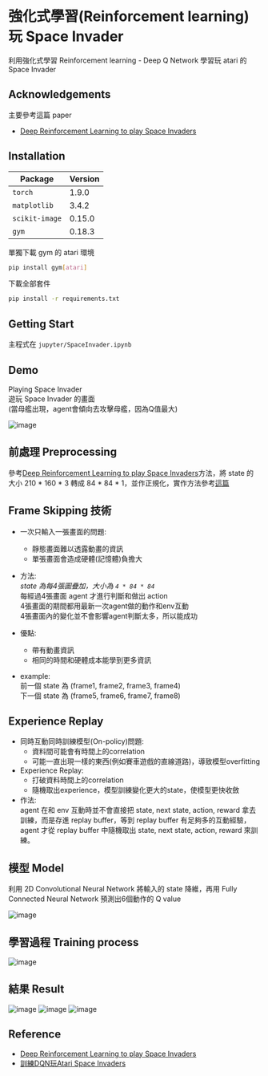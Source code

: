 # 強化式學習(Reinforcement learning)玩 Space Invader
利用強化式學習 Reinforcement learning - Deep Q Network 學習玩 atari 的 Space Invader


## Acknowledgements
主要參考這篇 paper
- [Deep Reinforcement Learning to play Space Invaders](https://nihit.github.io/resources/spaceinvaders.pdf)


## Installation

|Package|Version|
|-------|--------|
|`torch`|1.9.0|
|`matplotlib`|3.4.2|
|`scikit-image`|0.15.0|
|`gym`|0.18.3|

單獨下載 gym 的 atari 環境

```bash
pip install gym[atari]
```

下載全部套件

```bash
pip install -r requirements.txt
```

## Getting Start
主程式在 `jupyter/SpaceInvader.ipynb`

## Demo
Playing Space Invader<br>
遊玩 Space Invader 的畫面<br>
(當母艦出現，agent會傾向去攻擊母艦，因為Q值最大)

![image](./static/spaceinvader_demo.gif)


## 前處理 Preprocessing
參考[Deep Reinforcement Learning to play Space Invaders](https://nihit.github.io/resources/spaceinvaders.pdf)方法，將 state 的大小 210 *  160 * 3 轉成 84 * 84 * 1，並作正規化，實作方法參考[這篇](https://skywalker0803r.medium.com/%E8%A8%93%E7%B7%B4dqn%E7%8E%A9atari-space-invaders-9bc0fc264f5b)


## Frame Skipping 技術
* 一次只輸入一張畫面的問題:
    - 靜態畫面難以透露動畫的資訊
    - 單張畫面會造成硬體(記憶體)負擔大

* 方法:<br>
*state 為每4張圖疊加，大小為 `4 * 84 * 84`*<br>
每經過4張畫面 agent 才進行判斷和做出 action<br>4張畫面的期間都用最新一次agent做的動作和env互動<br>
4張畫面內的變化並不會影響agent判斷太多，所以能成功<br>

* 優點:<br>
    - 帶有動畫資訊
    - 相同的時間和硬體成本能學到更多資訊<br>

* example:<br>
前一個 state 為 (frame1, frame2, frame3, frame4)<br>
下一個 state 為 (frame5, frame6, frame7, frame8)

## Experience Replay
* 同時互動同時訓練模型(On-policy)問題:<br>
    - 資料間可能會有時間上的correlation
    - 可能一直出現一樣的東西(例如賽車遊戲的直線道路)，導致模型overfitting
* Experience Replay:<br>
    - 打破資料時間上的correlation
    - 隨機取出experience，模型訓練變化更大的state，使模型更快收斂
* 作法:<br>
agent 在和 env 互動時並不會直接把 state, next state, action, reward 拿去訓練，而是存進 replay buffer，等到 replay buffer 有足夠多的互動經驗，agent 才從 replay buffer 中隨機取出 state, next state, action, reward 來訓練。
## 模型 Model
利用 2D Convolutional Neural Network 將輸入的 state 降維，再用 Fully Connected Neural Network 預測出6個動作的 Q value

![image](./static/cnn_DQN.PNG)


## 學習過程 Training process
![image](./static/RL-agent.PNG)

## 結果 Result
![image](./static/DQN_SpaceInvaders-v0_0.loss.png)
![image](./static/DQN_SpaceInvaders-v0_0.Q_value.png)
![image](./static/DQN_SpaceInvaders-v0_0.reward.png)

## Reference
- [Deep Reinforcement Learning to play Space Invaders](https://nihit.github.io/resources/spaceinvaders.pdf)
- [訓練DQN玩Atari Space Invaders](https://skywalker0803r.medium.com/%E8%A8%93%E7%B7%B4dqn%E7%8E%A9atari-space-invaders-9bc0fc264f5b)